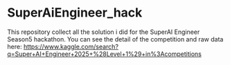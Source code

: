 # SuperAiEngineer_hack

This repository collect all the solution i did for the SuperAI Engineer Season5 hackathon. You can see the detail of the competition and raw data here: https://www.kaggle.com/search?q=Super+AI+Engineer+2025+%28Level+1%29+in%3Acompetitions

